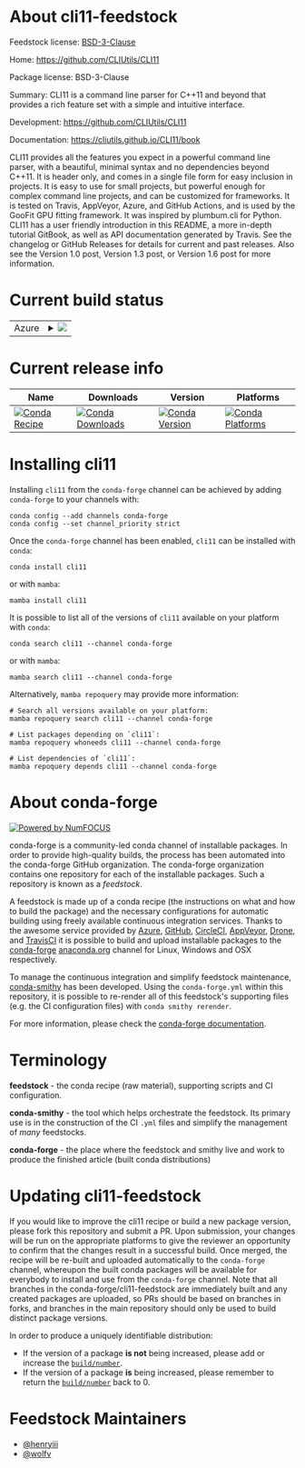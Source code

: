 About cli11-feedstock
=====================

Feedstock license: [BSD-3-Clause](https://github.com/conda-forge/cli11-feedstock/blob/main/LICENSE.txt)

Home: https://github.com/CLIUtils/CLI11

Package license: BSD-3-Clause

Summary: CLI11 is a command line parser for C++11 and beyond that provides a rich feature set with a simple and intuitive interface.

Development: https://github.com/CLIUtils/CLI11

Documentation: https://cliutils.github.io/CLI11/book

CLI11 provides all the features you expect in a powerful command line
parser, with a beautiful, minimal syntax and no dependencies beyond
C++11. It is header only, and comes in a single file form for easy
inclusion in projects. It is easy to use for small projects, but
powerful enough for complex command line projects, and can be
customized for frameworks. It is tested on Travis, AppVeyor, Azure,
and GitHub Actions, and is used by the GooFit GPU fitting framework.
It was inspired by plumbum.cli for Python. CLI11 has a user friendly
introduction in this README, a more in-depth tutorial GitBook, as well
as API documentation generated by Travis. See the changelog or GitHub
Releases for details for current and past releases. Also see the
Version 1.0 post, Version 1.3 post, or Version 1.6 post for more
information.

Current build status
====================


<table>
    
  <tr>
    <td>Azure</td>
    <td>
      <details>
        <summary>
          <a href="https://dev.azure.com/conda-forge/feedstock-builds/_build/latest?definitionId=9921&branchName=main">
            <img src="https://dev.azure.com/conda-forge/feedstock-builds/_apis/build/status/cli11-feedstock?branchName=main">
          </a>
        </summary>
        <table>
          <thead><tr><th>Variant</th><th>Status</th></tr></thead>
          <tbody><tr>
              <td>linux_64</td>
              <td>
                <a href="https://dev.azure.com/conda-forge/feedstock-builds/_build/latest?definitionId=9921&branchName=main">
                  <img src="https://dev.azure.com/conda-forge/feedstock-builds/_apis/build/status/cli11-feedstock?branchName=main&jobName=linux&configuration=linux%20linux_64_" alt="variant">
                </a>
              </td>
            </tr><tr>
              <td>linux_aarch64</td>
              <td>
                <a href="https://dev.azure.com/conda-forge/feedstock-builds/_build/latest?definitionId=9921&branchName=main">
                  <img src="https://dev.azure.com/conda-forge/feedstock-builds/_apis/build/status/cli11-feedstock?branchName=main&jobName=linux&configuration=linux%20linux_aarch64_" alt="variant">
                </a>
              </td>
            </tr><tr>
              <td>linux_ppc64le</td>
              <td>
                <a href="https://dev.azure.com/conda-forge/feedstock-builds/_build/latest?definitionId=9921&branchName=main">
                  <img src="https://dev.azure.com/conda-forge/feedstock-builds/_apis/build/status/cli11-feedstock?branchName=main&jobName=linux&configuration=linux%20linux_ppc64le_" alt="variant">
                </a>
              </td>
            </tr><tr>
              <td>osx_64</td>
              <td>
                <a href="https://dev.azure.com/conda-forge/feedstock-builds/_build/latest?definitionId=9921&branchName=main">
                  <img src="https://dev.azure.com/conda-forge/feedstock-builds/_apis/build/status/cli11-feedstock?branchName=main&jobName=osx&configuration=osx%20osx_64_" alt="variant">
                </a>
              </td>
            </tr><tr>
              <td>osx_arm64</td>
              <td>
                <a href="https://dev.azure.com/conda-forge/feedstock-builds/_build/latest?definitionId=9921&branchName=main">
                  <img src="https://dev.azure.com/conda-forge/feedstock-builds/_apis/build/status/cli11-feedstock?branchName=main&jobName=osx&configuration=osx%20osx_arm64_" alt="variant">
                </a>
              </td>
            </tr><tr>
              <td>win_64</td>
              <td>
                <a href="https://dev.azure.com/conda-forge/feedstock-builds/_build/latest?definitionId=9921&branchName=main">
                  <img src="https://dev.azure.com/conda-forge/feedstock-builds/_apis/build/status/cli11-feedstock?branchName=main&jobName=win&configuration=win%20win_64_" alt="variant">
                </a>
              </td>
            </tr><tr>
              <td>win_arm64</td>
              <td>
                <a href="https://dev.azure.com/conda-forge/feedstock-builds/_build/latest?definitionId=9921&branchName=main">
                  <img src="https://dev.azure.com/conda-forge/feedstock-builds/_apis/build/status/cli11-feedstock?branchName=main&jobName=win&configuration=win%20win_arm64_" alt="variant">
                </a>
              </td>
            </tr>
          </tbody>
        </table>
      </details>
    </td>
  </tr>
</table>

Current release info
====================

| Name | Downloads | Version | Platforms |
| --- | --- | --- | --- |
| [![Conda Recipe](https://img.shields.io/badge/recipe-cli11-green.svg)](https://anaconda.org/conda-forge/cli11) | [![Conda Downloads](https://img.shields.io/conda/dn/conda-forge/cli11.svg)](https://anaconda.org/conda-forge/cli11) | [![Conda Version](https://img.shields.io/conda/vn/conda-forge/cli11.svg)](https://anaconda.org/conda-forge/cli11) | [![Conda Platforms](https://img.shields.io/conda/pn/conda-forge/cli11.svg)](https://anaconda.org/conda-forge/cli11) |

Installing cli11
================

Installing `cli11` from the `conda-forge` channel can be achieved by adding `conda-forge` to your channels with:

```
conda config --add channels conda-forge
conda config --set channel_priority strict
```

Once the `conda-forge` channel has been enabled, `cli11` can be installed with `conda`:

```
conda install cli11
```

or with `mamba`:

```
mamba install cli11
```

It is possible to list all of the versions of `cli11` available on your platform with `conda`:

```
conda search cli11 --channel conda-forge
```

or with `mamba`:

```
mamba search cli11 --channel conda-forge
```

Alternatively, `mamba repoquery` may provide more information:

```
# Search all versions available on your platform:
mamba repoquery search cli11 --channel conda-forge

# List packages depending on `cli11`:
mamba repoquery whoneeds cli11 --channel conda-forge

# List dependencies of `cli11`:
mamba repoquery depends cli11 --channel conda-forge
```


About conda-forge
=================

[![Powered by
NumFOCUS](https://img.shields.io/badge/powered%20by-NumFOCUS-orange.svg?style=flat&colorA=E1523D&colorB=007D8A)](https://numfocus.org)

conda-forge is a community-led conda channel of installable packages.
In order to provide high-quality builds, the process has been automated into the
conda-forge GitHub organization. The conda-forge organization contains one repository
for each of the installable packages. Such a repository is known as a *feedstock*.

A feedstock is made up of a conda recipe (the instructions on what and how to build
the package) and the necessary configurations for automatic building using freely
available continuous integration services. Thanks to the awesome service provided by
[Azure](https://azure.microsoft.com/en-us/services/devops/), [GitHub](https://github.com/),
[CircleCI](https://circleci.com/), [AppVeyor](https://www.appveyor.com/),
[Drone](https://cloud.drone.io/welcome), and [TravisCI](https://travis-ci.com/)
it is possible to build and upload installable packages to the
[conda-forge](https://anaconda.org/conda-forge) [anaconda.org](https://anaconda.org/)
channel for Linux, Windows and OSX respectively.

To manage the continuous integration and simplify feedstock maintenance,
[conda-smithy](https://github.com/conda-forge/conda-smithy) has been developed.
Using the ``conda-forge.yml`` within this repository, it is possible to re-render all of
this feedstock's supporting files (e.g. the CI configuration files) with ``conda smithy rerender``.

For more information, please check the [conda-forge documentation](https://conda-forge.org/docs/).

Terminology
===========

**feedstock** - the conda recipe (raw material), supporting scripts and CI configuration.

**conda-smithy** - the tool which helps orchestrate the feedstock.
                   Its primary use is in the construction of the CI ``.yml`` files
                   and simplify the management of *many* feedstocks.

**conda-forge** - the place where the feedstock and smithy live and work to
                  produce the finished article (built conda distributions)


Updating cli11-feedstock
========================

If you would like to improve the cli11 recipe or build a new
package version, please fork this repository and submit a PR. Upon submission,
your changes will be run on the appropriate platforms to give the reviewer an
opportunity to confirm that the changes result in a successful build. Once
merged, the recipe will be re-built and uploaded automatically to the
`conda-forge` channel, whereupon the built conda packages will be available for
everybody to install and use from the `conda-forge` channel.
Note that all branches in the conda-forge/cli11-feedstock are
immediately built and any created packages are uploaded, so PRs should be based
on branches in forks, and branches in the main repository should only be used to
build distinct package versions.

In order to produce a uniquely identifiable distribution:
 * If the version of a package **is not** being increased, please add or increase
   the [``build/number``](https://docs.conda.io/projects/conda-build/en/latest/resources/define-metadata.html#build-number-and-string).
 * If the version of a package **is** being increased, please remember to return
   the [``build/number``](https://docs.conda.io/projects/conda-build/en/latest/resources/define-metadata.html#build-number-and-string)
   back to 0.

Feedstock Maintainers
=====================

* [@henryiii](https://github.com/henryiii/)
* [@wolfv](https://github.com/wolfv/)

